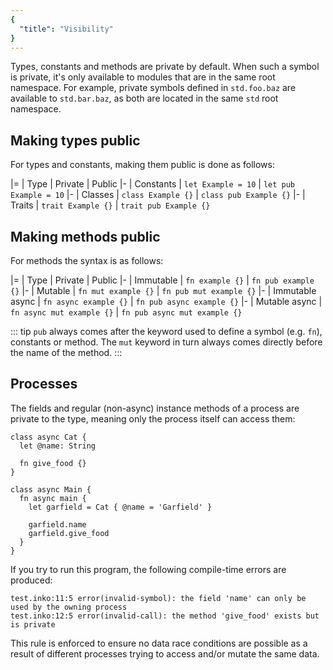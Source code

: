 ```yaml
---
{
  "title": "Visibility"
}
---
```


Types, constants and methods are private by default. When such a symbol is
private, it's only available to modules that are in the same root namespace.
For example, private symbols defined in `std.foo.baz` are available to
`std.bar.baz`, as both are located in the same `std` root namespace.

## Making types public

For types and constants, making them public is done as follows:

|=
| Type
| Private
| Public
|-
| Constants
| `let Example = 10`
| `let pub Example = 10`
|-
| Classes
| `class Example {}`
| `class pub Example {}`
|-
| Traits
| `trait Example {}`
| `trait pub Example {}`

## Making methods public

For methods the syntax is as follows:

|=
| Type
| Private
| Public
|-
| Immutable
| `fn example {}`
| `fn pub example {}`
|-
| Mutable
| `fn mut example {}`
| `fn pub mut example {}`
|-
| Immutable async
| `fn async example {}`
| `fn pub async example {}`
|-
| Mutable async
| `fn async mut example {}`
| `fn pub async mut example {}`

::: tip
`pub` always comes after the keyword used to define a symbol (e.g. `fn`),
constants or method. The `mut` keyword in turn always comes directly before the
name of the method.
:::

## Processes

The fields and regular (non-async) instance methods of a process are private to
the type, meaning only the process itself can access them:

```inko
class async Cat {
  let @name: String

  fn give_food {}
}

class async Main {
  fn async main {
    let garfield = Cat { @name = 'Garfield' }

    garfield.name
    garfield.give_food
  }
}
```

If you try to run this program, the following compile-time errors are produced:

```
test.inko:11:5 error(invalid-symbol): the field 'name' can only be used by the owning process
test.inko:12:5 error(invalid-call): the method 'give_food' exists but is private
```

This rule is enforced to ensure no data race conditions are possible as a result
of different processes trying to access and/or mutate the same data.

